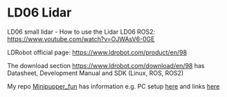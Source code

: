 # LD06 Lidar

LD06 small lidar - How to use the Lidar LD06 ROS2: https://www.youtube.com/watch?v=OJWAsV6-0GE

LDRobot official page: https://www.ldrobot.com/product/en/98

The download section https://www.ldrobot.com/download/en/98 has Datasheet, Development Manual and SDK (Linux, ROS, ROS2)

My repo [Minipupper_fun](https://github.com/mhered/minipupper_fun) has information e.g. PC setup [here](https://github.com/mhered/minipupper_fun/blob/main/MiniPupper_SLAM_Navigation.md) and links [here](https://github.com/mhered/minipupper_fun/blob/main/LD06_Links.md)

